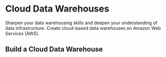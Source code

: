 # Cloud Data Warehouses

Sharpen your data warehousing skills and deepen your understanding of data infrastructure. Create cloud-based data warehouses on Amazon Web Services (AWS).

## Build a Cloud Data Warehouse